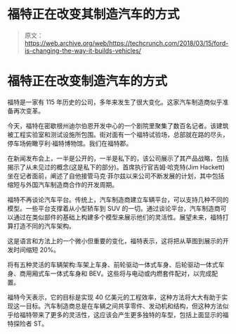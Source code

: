 # 福特正在改变其制造汽车的方式

> 原文：<https://web.archive.org/web/https://techcrunch.com/2018/03/15/ford-is-changing-the-way-it-builds-vehicles/>

# 福特正在改变制造汽车的方式

福特是一家有 115 年历史的公司，多年来发生了很大变化。这家汽车制造商似乎准备再次变革。

今天，福特在密歇根州迪尔伯恩开发中心的一个剧院里聚集了数百名记者。该建筑被工程实验室和测试设施所包围。街对面有一个福特试验场，总部就在路的尽头，停车场俯瞰亨利·福特博物馆。我们在福特郡。

在新闻发布会上，一半是公开的，一半是私下的，该公司展示了其产品战略，包括揭示了从未见过的概念(这是私下的部分)。首席执行官吉姆·哈克特(Jim Hackett)坐在记者面前，阐述了自他接管马克·菲尔兹以来公司不断发展的计划，其中包括缩短与外国汽车制造商合作的开发周期。

福特不再谈论汽车平台。传统上，汽车制造商建立车辆平台，可以支持几种不同的模型。一些平台支撑着从小型轿车到 SUV 的一切。通过谈论平台，汽车制造商可以通过在类似部件的基础上构建多个模型来展示他们的灵活性。展望未来，福特打算打造不同的汽车架构。

这是语言和方法上的一个微小但重要的变化，福特表示，这将把从草图到展示的开发时间缩短 20%。

将有五种灵活的车辆架构:车架上车身、前轮驱动一体式车身、后轮驱动一体式车身、商用厢式车一体式车身和 BEV。这些将与电动或内燃套件配对，以完成配置。

福特今天表示，它的目标是实现 40 亿美元的工程效率，这种方法将大大有助于实现这一目标。汽车制造商总是在车辆之间共享零件、发动机和结构，但这种方法似乎给福特带来了更多的灵活性，这应该会产生更多独特的车型，包括上面显示的福特探险者 ST。